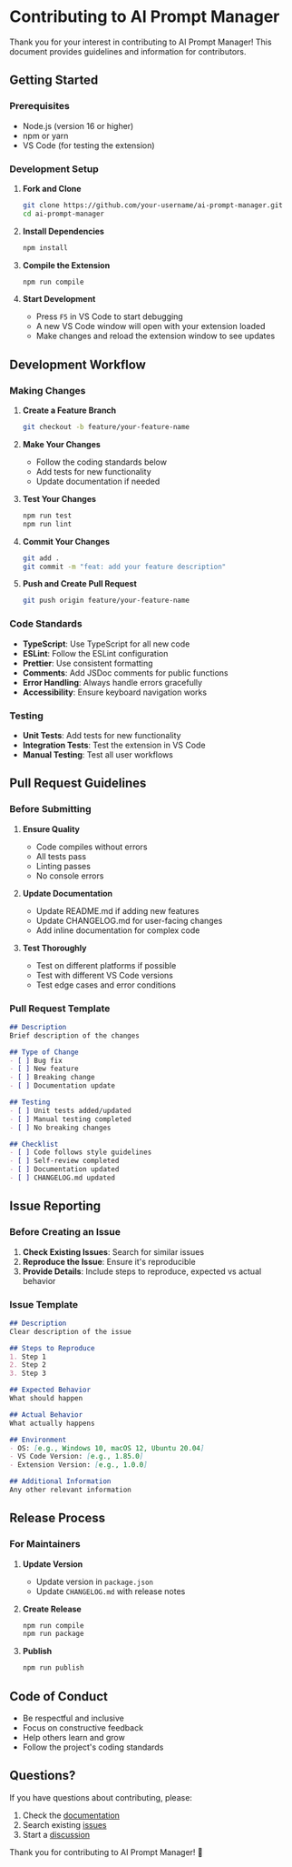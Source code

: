 # Contributing to AI Prompt Manager

Thank you for your interest in contributing to AI Prompt Manager! This document provides guidelines and information for contributors.

## Getting Started

### Prerequisites

- Node.js (version 16 or higher)
- npm or yarn
- VS Code (for testing the extension)

### Development Setup

1. **Fork and Clone**
   ```bash
   git clone https://github.com/your-username/ai-prompt-manager.git
   cd ai-prompt-manager
   ```

2. **Install Dependencies**
   ```bash
   npm install
   ```

3. **Compile the Extension**
   ```bash
   npm run compile
   ```

4. **Start Development**
   - Press `F5` in VS Code to start debugging
   - A new VS Code window will open with your extension loaded
   - Make changes and reload the extension window to see updates

## Development Workflow

### Making Changes

1. **Create a Feature Branch**
   ```bash
   git checkout -b feature/your-feature-name
   ```

2. **Make Your Changes**
   - Follow the coding standards below
   - Add tests for new functionality
   - Update documentation if needed

3. **Test Your Changes**
   ```bash
   npm run test
   npm run lint
   ```

4. **Commit Your Changes**
   ```bash
   git add .
   git commit -m "feat: add your feature description"
   ```

5. **Push and Create Pull Request**
   ```bash
   git push origin feature/your-feature-name
   ```

### Code Standards

- **TypeScript**: Use TypeScript for all new code
- **ESLint**: Follow the ESLint configuration
- **Prettier**: Use consistent formatting
- **Comments**: Add JSDoc comments for public functions
- **Error Handling**: Always handle errors gracefully
- **Accessibility**: Ensure keyboard navigation works

### Testing

- **Unit Tests**: Add tests for new functionality
- **Integration Tests**: Test the extension in VS Code
- **Manual Testing**: Test all user workflows

## Pull Request Guidelines

### Before Submitting

1. **Ensure Quality**
   - Code compiles without errors
   - All tests pass
   - Linting passes
   - No console errors

2. **Update Documentation**
   - Update README.md if adding new features
   - Update CHANGELOG.md for user-facing changes
   - Add inline documentation for complex code

3. **Test Thoroughly**
   - Test on different platforms if possible
   - Test with different VS Code versions
   - Test edge cases and error conditions

### Pull Request Template

```markdown
## Description
Brief description of the changes

## Type of Change
- [ ] Bug fix
- [ ] New feature
- [ ] Breaking change
- [ ] Documentation update

## Testing
- [ ] Unit tests added/updated
- [ ] Manual testing completed
- [ ] No breaking changes

## Checklist
- [ ] Code follows style guidelines
- [ ] Self-review completed
- [ ] Documentation updated
- [ ] CHANGELOG.md updated
```

## Issue Reporting

### Before Creating an Issue

1. **Check Existing Issues**: Search for similar issues
2. **Reproduce the Issue**: Ensure it's reproducible
3. **Provide Details**: Include steps to reproduce, expected vs actual behavior

### Issue Template

```markdown
## Description
Clear description of the issue

## Steps to Reproduce
1. Step 1
2. Step 2
3. Step 3

## Expected Behavior
What should happen

## Actual Behavior
What actually happens

## Environment
- OS: [e.g., Windows 10, macOS 12, Ubuntu 20.04]
- VS Code Version: [e.g., 1.85.0]
- Extension Version: [e.g., 1.0.0]

## Additional Information
Any other relevant information
```

## Release Process

### For Maintainers

1. **Update Version**
   - Update version in `package.json`
   - Update `CHANGELOG.md` with release notes

2. **Create Release**
   ```bash
   npm run compile
   npm run package
   ```

3. **Publish**
   ```bash
   npm run publish
   ```

## Code of Conduct

- Be respectful and inclusive
- Focus on constructive feedback
- Help others learn and grow
- Follow the project's coding standards

## Questions?

If you have questions about contributing, please:

1. Check the [documentation](README.md)
2. Search existing [issues](https://github.com/your-username/ai-prompt-manager/issues)
3. Start a [discussion](https://github.com/your-username/ai-prompt-manager/discussions)

Thank you for contributing to AI Prompt Manager! 🚀 